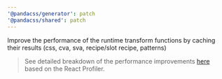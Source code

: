 ```yaml
---
'@pandacss/generator': patch
'@pandacss/shared': patch
---
```


Improve the performance of the runtime transform functions by caching their results (css, cva, sva, recipe/slot recipe,
patterns)

> See detailed breakdown of the performance improvements
> [here](https://github.com/chakra-ui/panda/pull/1986#issuecomment-1887459483) based on the React Profiler.
